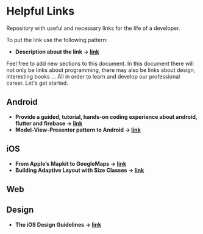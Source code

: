 # Helpful Links
Repository with useful and necessary links for the life of a developer.

To put the link use the following pattern:

- **Description about the link -> [link](https://github.com/)**

Feel free to add new sections to this document. In this document there will not only be links about programming, there may also be links about design, interesting books ... All in order to learn and develop our professional career. Let's get started.

## Android
- **Provide a guided, tutorial, hands-on coding experience about android, flutter and firebase -> [link](https://codelabs.developers.google.com/)**
- **Model-View-Presenter pattern to Android -> [link](http://www.develapps.com/es/noticias/modelo-vista-presentador-mvp-en-android)**

## iOS
- **From Apple’s Mapkit to GoogleMaps -> [link](https://medium.com/@robdeans/from-apples-mapkit-to-googlemaps-2982d830233a)**
- **Building Adaptive Layout with Size Classes -> [link](https://medium.com/flawless-app-stories/building-adaptive-layout-with-size-classes-programmatically-40db42950c89)**

## Web

## Design
- **The iOS Design Guidelines -> [link](https://ivomynttinen.com/blog/ios-design-guidelines)**
